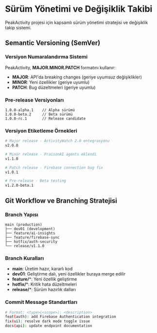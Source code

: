# Sürüm Yönetimi ve Değişiklik Takibi

PeakActivity projesi için kapsamlı sürüm yönetimi stratejisi ve değişiklik takip sistemi.

## Semantic Versioning (SemVer)

### Versiyon Numaralandırma Sistemi
PeakActivity, **MAJOR.MINOR.PATCH** formatını kullanır:

- **MAJOR**: API'da breaking changes (geriye uyumsuz değişiklikler)
- **MINOR**: Yeni özellikler (geriye uyumlu)
- **PATCH**: Bug düzeltmeleri (geriye uyumlu)

### Pre-release Versiyonları
```
1.0.0-alpha.1    // Alpha sürümü
1.0.0-beta.2     // Beta sürümü  
1.0.0-rc.1       // Release candidate
```

### Versiyon Etiketleme Örnekleri
```bash
# Major release - ActivityWatch 2.0 entegrasyonu
v2.0.0

# Minor release - PraisonAI agents eklendi
v1.1.0

# Patch release - Firebase connection bug fix
v1.0.1

# Pre-release - Beta testing
v1.2.0-beta.1
```

## Git Workflow ve Branching Stratejisi

### Branch Yapısı
```
main (production)
├── dev01 (development)
├── feature/ai-insights
├── feature/firebase-sync
├── hotfix/auth-security
└── release/v1.1.0
```

### Branch Kuralları
- **main**: Üretim hazır, kararlı kod
- **dev01**: Geliştirme dalı, yeni özellikler buraya merge edilir
- **feature/***: Yeni özellik geliştirme
- **hotfix/***: Kritik hata düzeltmeleri
- **release/***: Sürüm hazırlık dalları

### Commit Message Standartları
```bash
# Format: <type>(<scope>): <description>
feat(auth): add Firebase Authentication integration
fix(ui): resolve dark mode toggle issue
docs(api): update endpoint documentation
```
